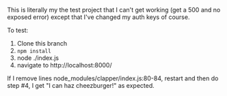 This is literally my the test project that I can't get working (get a 500 and no exposed error) except that I've changed my auth keys of course.

To test:
1. Clone this branch
2. `npm install`
3. node ./index.js
4. navigate to http://localhost:8000/

If I remove lines node_modules/clapper/index.js:80-84, restart and then do step #4, I get "I can haz cheezburger!" as expected.

